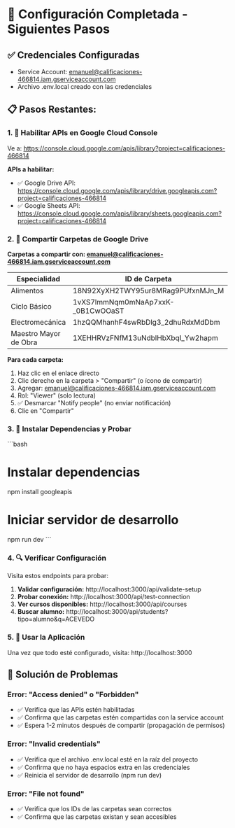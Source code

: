 # 🚀 Configuración Completada - Siguientes Pasos

## ✅ Credenciales Configuradas
- Service Account: emanuel@calificaciones-466814.iam.gserviceaccount.com
- Archivo .env.local creado con las credenciales

## 📋 Pasos Restantes:

### 1. 🔧 Habilitar APIs en Google Cloud Console

Ve a: https://console.cloud.google.com/apis/library?project=calificaciones-466814

**APIs a habilitar:**
- ✅ Google Drive API: https://console.cloud.google.com/apis/library/drive.googleapis.com?project=calificaciones-466814
- ✅ Google Sheets API: https://console.cloud.google.com/apis/library/sheets.googleapis.com?project=calificaciones-466814

### 2. 📁 Compartir Carpetas de Google Drive

**Carpetas a compartir con: emanuel@calificaciones-466814.iam.gserviceaccount.com**

| Especialidad | ID de Carpeta | Enlace Directo |
|--------------|---------------|----------------|
| Alimentos | 18N92XyXH2TWY95ur8MRag9PUfxnMJn_M | https://drive.google.com/drive/folders/18N92XyXH2TWY95ur8MRag9PUfxnMJn_M |
| Ciclo Básico | 1vXS7lmmNqm0mNaAp7xxK-_0B1CwOOaST | https://drive.google.com/drive/folders/1vXS7lmmNqm0mNaAp7xxK-_0B1CwOOaST |
| Electromecánica | 1hzQQMhanhF4swRbDlg3_2dhuRdxMdDbm | https://drive.google.com/drive/folders/1hzQQMhanhF4swRbDlg3_2dhuRdxMdDbm |
| Maestro Mayor de Obra | 1XEHHRVzFNfM13uNdblHbXbqI_Yw2hapm | https://drive.google.com/drive/folders/1XEHHRVzFNfM13uNdblHbXbqI_Yw2hapm |

**Para cada carpeta:**
1. Haz clic en el enlace directo
2. Clic derecho en la carpeta > "Compartir" (o ícono de compartir)
3. Agregar: emanuel@calificaciones-466814.iam.gserviceaccount.com
4. Rol: "Viewer" (solo lectura)
5. ✅ Desmarcar "Notify people" (no enviar notificación)
6. Clic en "Compartir"

### 3. 🧪 Instalar Dependencias y Probar

\`\`\`bash
# Instalar dependencias
npm install googleapis

# Iniciar servidor de desarrollo
npm run dev
\`\`\`

### 4. 🔍 Verificar Configuración

Visita estos endpoints para probar:

1. **Validar configuración:** http://localhost:3000/api/validate-setup
2. **Probar conexión:** http://localhost:3000/api/test-connection
3. **Ver cursos disponibles:** http://localhost:3000/api/courses
4. **Buscar alumno:** http://localhost:3000/api/students?tipo=alumno&q=ACEVEDO

### 5. 📱 Usar la Aplicación

Una vez que todo esté configurado, visita: http://localhost:3000

## 🔧 Solución de Problemas

### Error: "Access denied" o "Forbidden"
- ✅ Verifica que las APIs estén habilitadas
- ✅ Confirma que las carpetas estén compartidas con la service account
- ✅ Espera 1-2 minutos después de compartir (propagación de permisos)

### Error: "Invalid credentials"
- ✅ Verifica que el archivo .env.local esté en la raíz del proyecto
- ✅ Confirma que no haya espacios extra en las credenciales
- ✅ Reinicia el servidor de desarrollo (npm run dev)

### Error: "File not found"
- ✅ Verifica que los IDs de las carpetas sean correctos
- ✅ Confirma que las carpetas existan y sean accesibles
